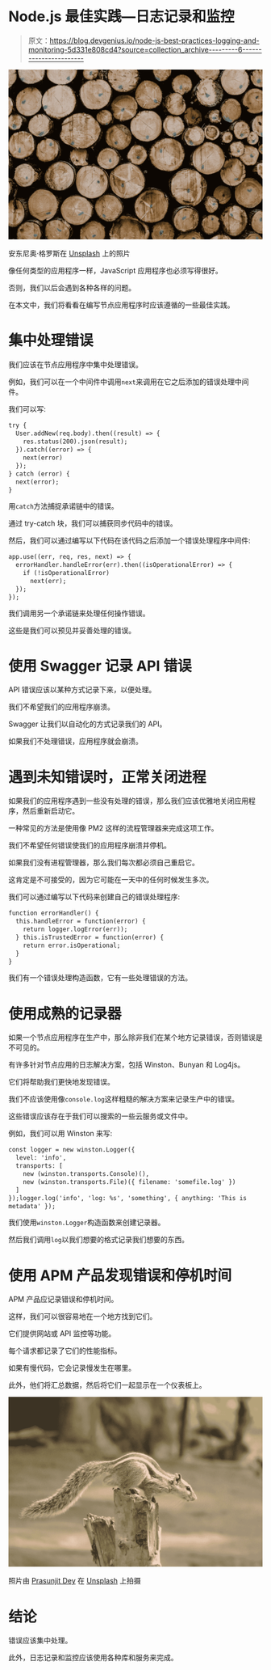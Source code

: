 # Node.js 最佳实践—日志记录和监控

> 原文：<https://blog.devgenius.io/node-js-best-practices-logging-and-monitoring-5d331e808cd4?source=collection_archive---------6----------------------->

![](img/3a02f99cdae3ca6e3ba7f14bc790671f.png)

安东尼奥·格罗斯在 [Unsplash](https://unsplash.com?utm_source=medium&utm_medium=referral) 上的照片

像任何类型的应用程序一样，JavaScript 应用程序也必须写得很好。

否则，我们以后会遇到各种各样的问题。

在本文中，我们将看看在编写节点应用程序时应该遵循的一些最佳实践。

# 集中处理错误

我们应该在节点应用程序中集中处理错误。

例如，我们可以在一个中间件中调用`next`来调用在它之后添加的错误处理中间件。

我们可以写:

```
try {
  User.addNew(req.body).then((result) => {
    res.status(200).json(result);
  }).catch((error) => {
    next(error)
  });
} catch (error) {
  next(error);
}
```

用`catch`方法捕捉承诺链中的错误。

通过 try-catch 块，我们可以捕获同步代码中的错误。

然后，我们可以通过编写以下代码在该代码之后添加一个错误处理程序中间件:

```
app.use((err, req, res, next) => {
  errorHandler.handleError(err).then((isOperationalError) => {
    if (!isOperationalError)
      next(err);
  });
});
```

我们调用另一个承诺链来处理任何操作错误。

这些是我们可以预见并妥善处理的错误。

# 使用 Swagger 记录 API 错误

API 错误应该以某种方式记录下来，以便处理。

我们不希望我们的应用程序崩溃。

Swagger 让我们以自动化的方式记录我们的 API。

如果我们不处理错误，应用程序就会崩溃。

# 遇到未知错误时，正常关闭进程

如果我们的应用程序遇到一些没有处理的错误，那么我们应该优雅地关闭应用程序，然后重新启动它。

一种常见的方法是使用像 PM2 这样的流程管理器来完成这项工作。

我们不希望任何错误使我们的应用程序崩溃并停机。

如果我们没有进程管理器，那么我们每次都必须自己重启它。

这肯定是不可接受的，因为它可能在一天中的任何时候发生多次。

我们可以通过编写以下代码来创建自己的错误处理程序:

```
function errorHandler() {
  this.handleError = function(error) {
    return logger.logError(err));
  } this.isTrustedError = function(error) {
    return error.isOperational;
  }
}
```

我们有一个错误处理构造函数，它有一些处理错误的方法。

# 使用成熟的记录器

如果一个节点应用程序在生产中，那么除非我们在某个地方记录错误，否则错误是不可见的。

有许多针对节点应用的日志解决方案，包括 Winston、Bunyan 和 Log4js。

它们将帮助我们更快地发现错误。

我们不应该使用像`console.log`这样粗糙的解决方案来记录生产中的错误。

这些错误应该存在于我们可以搜索的一些云服务或文件中。

例如，我们可以用 Winston 来写:

```
const logger = new winston.Logger({
  level: 'info',
  transports: [
    new (winston.transports.Console)(),
    new (winston.transports.File)({ filename: 'somefile.log' })
  ]
});logger.log('info', 'log: %s', 'something', { anything: 'This is metadata' });
```

我们使用`winston.Logger`构造函数来创建记录器。

然后我们调用`log`以我们想要的格式记录我们想要的东西。

# 使用 APM 产品发现错误和停机时间

APM 产品应记录错误和停机时间。

这样，我们可以很容易地在一个地方找到它们。

它们提供网站或 API 监控等功能。

每个请求都记录了它们的性能指标。

如果有慢代码，它会记录慢发生在哪里。

此外，他们将汇总数据，然后将它们一起显示在一个仪表板上。

![](img/4d26dccabc63424b5766692b4ba72dde.png)

照片由 [Prasunjit Dey](https://unsplash.com/@prasunjit?utm_source=medium&utm_medium=referral) 在 [Unsplash](https://unsplash.com?utm_source=medium&utm_medium=referral) 上拍摄

# 结论

错误应该集中处理。

此外，日志记录和监控应该使用各种库和服务来完成。